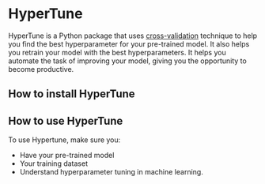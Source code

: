# HyperTune

HyperTune is a Python package that uses [cross-validation](https://www.geeksforgeeks.org/cross-validation-machine-learning/) technique to help you find the best hyperparameter for your pre-trained model. It also helps you retrain your model with the best hyperparameters. It helps you automate the task of improving your model, giving you the opportunity to become productive.

## How to install HyperTune

## How to use HyperTune

To use Hypertune, make sure you:
- Have your pre-trained model
- Your training dataset
- Understand hyperparameter tuning in machine learning.
  

